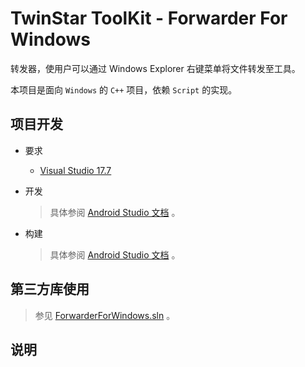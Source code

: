 # TwinStar ToolKit - Forwarder For Windows

转发器，使用户可以通过 Windows Explorer 右键菜单将文件转发至工具。

本项目是面向 `Windows` 的 `C++` 项目，依赖 `Script` 的实现。

## 项目开发

* 要求
	
	* [Visual Studio 17.7](https://visualstudio.microsoft.com/downloads/)

* 开发
	
	> 具体参阅 [Android Studio 文档](https://visualstudio.microsoft.com/vs/getting-started) 。

* 构建
	
	> 具体参阅 [Android Studio 文档](https://visualstudio.microsoft.com/vs/getting-started) 。

## 第三方库使用

> 参见 [ForwarderForWindows.sln](./ForwarderForWindows.sln) 。

## 说明
